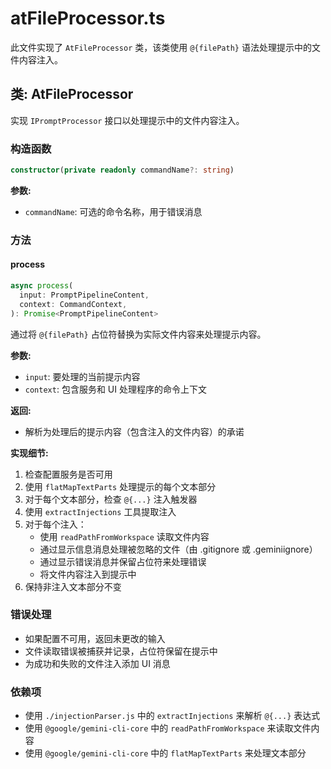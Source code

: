 # atFileProcessor.ts

此文件实现了 `AtFileProcessor` 类，该类使用 `@{filePath}` 语法处理提示中的文件内容注入。

## 类: AtFileProcessor

实现 `IPromptProcessor` 接口以处理提示中的文件内容注入。

### 构造函数

```typescript
constructor(private readonly commandName?: string)
```

**参数:**
- `commandName`: 可选的命令名称，用于错误消息

### 方法

#### process

```typescript
async process(
  input: PromptPipelineContent,
  context: CommandContext,
): Promise<PromptPipelineContent>
```

通过将 `@{filePath}` 占位符替换为实际文件内容来处理提示内容。

**参数:**
- `input`: 要处理的当前提示内容
- `context`: 包含服务和 UI 处理程序的命令上下文

**返回:**
- 解析为处理后的提示内容（包含注入的文件内容）的承诺

**实现细节:**
1. 检查配置服务是否可用
2. 使用 `flatMapTextParts` 处理提示的每个文本部分
3. 对于每个文本部分，检查 `@{...}` 注入触发器
4. 使用 `extractInjections` 工具提取注入
5. 对于每个注入：
   - 使用 `readPathFromWorkspace` 读取文件内容
   - 通过显示信息消息处理被忽略的文件（由 .gitignore 或 .geminiignore）
   - 通过显示错误消息并保留占位符来处理错误
   - 将文件内容注入到提示中
6. 保持非注入文本部分不变

### 错误处理

- 如果配置不可用，返回未更改的输入
- 文件读取错误被捕获并记录，占位符保留在提示中
- 为成功和失败的文件注入添加 UI 消息

### 依赖项

- 使用 `./injectionParser.js` 中的 `extractInjections` 来解析 `@{...}` 表达式
- 使用 `@google/gemini-cli-core` 中的 `readPathFromWorkspace` 来读取文件内容
- 使用 `@google/gemini-cli-core` 中的 `flatMapTextParts` 来处理文本部分